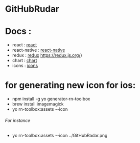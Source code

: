 # GitHubRudar

 # Docs :
  - react : [react](https://reactjs.org/)
  - react-native : [react-native](https://facebook.github.io/react-native/)
  - redux : [redux](https://redux.js.org/) https://redux.js.org/)
  - chart : [chart](https://github.com/oksktank/react-native-pure-chart)
  - icons : [icons](https://github.com/oblador/react-native-vector-icons)


# for generating new icon for ios:
- npm install -g yo generator-rn-toolbox
- brew install imagemagick
- yo rn-toolbox:assets --icon <path to your icon>
###### For instance
- yo rn-toolbox:assets --icon ../GitHubRadar.png